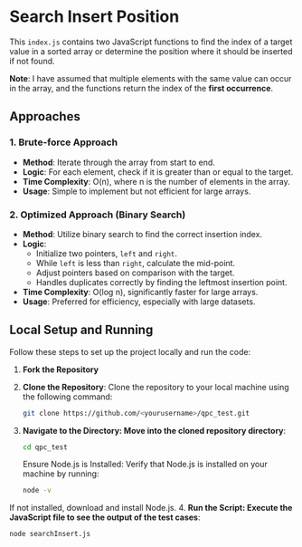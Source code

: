 # Search Insert Position

This ```index.js``` contains two JavaScript functions to find the index of a target value in a sorted array or determine the position where it should be inserted if not found.

**Note**: I have assumed that multiple elements with the same value can occur in the array, and the functions return the index of the **first occurrence**.

## Approaches

### 1. Brute-force Approach

- **Method**: Iterate through the array from start to end.
- **Logic**: For each element, check if it is greater than or equal to the target.
- **Time Complexity**: O(n), where n is the number of elements in the array.
- **Usage**: Simple to implement but not efficient for large arrays.

### 2. Optimized Approach (Binary Search)

- **Method**: Utilize binary search to find the correct insertion index.
- **Logic**:
  - Initialize two pointers, `left` and `right`.
  - While `left` is less than `right`, calculate the mid-point.
  - Adjust pointers based on comparison with the target.
  - Handles duplicates correctly by finding the leftmost insertion point.
- **Time Complexity**: O(log n), significantly faster for large arrays.
- **Usage**: Preferred for efficiency, especially with large datasets.

## Local Setup and Running

Follow these steps to set up the project locally and run the code:

1. **Fork the Repository**

2. **Clone the Repository**:
   Clone the repository to your local machine using the following command:
   ```bash
   git clone https://github.com/<yourusername>/qpc_test.git
   ```


3. **Navigate to the Directory: Move into the cloned repository directory**:
   ```bash
   cd qpc_test
   ```

   Ensure Node.js is Installed: Verify that Node.js is installed on your machine by running:
   ```bash
   node -v
   ```
If not installed, download and install Node.js.
4. **Run the Script: Execute the JavaScript file to see the output of the test cases**:
   ```bash
   node searchInsert.js
   ```

